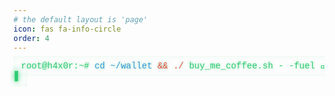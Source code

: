 ```yaml
---
# the default layout is 'page'
icon: fas fa-info-circle
order: 4
---
```

<style>
/* Retro Hacker Theme - Transparent */
.terminal-link {
  font-family: 'Courier New', monospace;
  color: #2ecc71 !important;
  text-decoration: none;
  padding: 8px 12px;
  position: relative;
  overflow: hidden;
  text-shadow: 0 0 4px rgba(46, 204, 113, 0.5);
  transition: all 0.3s;
  background: transparent !important;
  box-shadow: inset 0 0 10px rgba(46, 204, 113, 0.1);
}



/* Blinking Cursor */
.terminal-link::after {
  content: "▋";
  animation: blink 1s step-end infinite;
  color: #2ecc71;
  margin-left: 2px;
  text-shadow: 0 0 8px #2ecc71;
}

@keyframes blink {
  0%, 100% { opacity: 1; }
  50% { opacity: 0; }
}

/* Hover Effects */
.terminal-link:hover {
  box-shadow: 0 0 15px rgba(46, 204, 113, 0.4),
              inset 0 0 20px rgba(46, 204, 113, 0.2);
  animation: glitch 0.2s infinite;
}

/* TV Static Effect on Hover */
.terminal-link:hover::before {
  background: 
    linear-gradient(0deg, rgba(0, 0, 0, 0.1) 25%, 
    transparent 25%, transparent 50%, 
    rgba(0, 0, 0, 0.1) 50%, 
    rgba(0, 0, 0, 0.1) 75%, 
    transparent 75%),
    url('data:image/png;base64,iVBORw0KGgoAAAANSUhEUgAAAAQAAAAECAYAAACp8Z5+AAAAIklEQVQIW2NkQAKrVq36zwjjgzhhYWGMYAEYB8RmROaABADeOQ8CXl/xfgAAAABJRU5ErkJggg==');
  background-size: 100% 4px, auto;
}

@keyframes glitch {
  0% { text-shadow: 1px 0 red, -1px 0 blue; }
  25% { text-shadow: -2px 0 blue, 2px 0 red; }
  50% { transform: translateX(2px); }
  75% { transform: translateX(-2px); }
  100% { text-shadow: none; }
}

/* Command Syntax Coloring */
.terminal-link span.path { color: #3498db; }
.terminal-link span.operator { color: #e74c3c; }
.terminal-link span.command { color: #2ecc71; }
.terminal-link span.coffee { color: #f1c40f; }
</style>

<a href="https://www.buymeacoffee.com/gourabdg" class="terminal-link">
  <span class="command">root@h4x0r:~#</span> 
  <span class="path">cd ~/wallet</span>
  <span class="operator">&& ./</span>
  <span class="command">buy_me_coffee.sh - -fuel 🍵</span>
</a>
